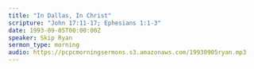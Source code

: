 ```yaml
---
title: "In Dallas, In Christ"
scripture: "John 17:11-17; Ephesians 1:1-3"
date: 1993-09-05T00:00:00Z
speaker: Skip Ryan
sermon_type: morning
audio: https://pcpcmorningsermons.s3.amazonaws.com/19930905ryan.mp3 
---
```



